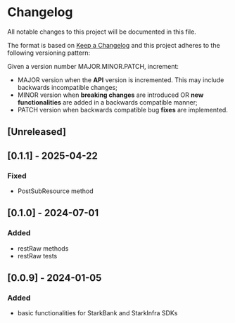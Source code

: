 ﻿# Changelog

All notable changes to this project will be documented in this file.

The format is based on [Keep a Changelog](https://keepachangelog.com/en/1.0.0/)
and this project adheres to the following versioning pattern:

Given a version number MAJOR.MINOR.PATCH, increment:

- MAJOR version when the **API** version is incremented. This may include backwards incompatible changes;
- MINOR version when **breaking changes** are introduced OR **new functionalities** are added in a backwards compatible manner;
- PATCH version when backwards compatible bug **fixes** are implemented.

## [Unreleased]

## [0.1.1] - 2025-04-22
### Fixed
- PostSubResource method

## [0.1.0] - 2024-07-01
### Added
- restRaw methods
- restRaw tests

## [0.0.9] - 2024-01-05
### Added
- basic functionalities for StarkBank and StarkInfra SDKs